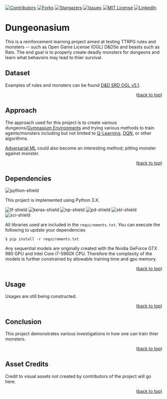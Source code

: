<a name="readme-top"></a>

<!-- PROJECT SHIELDS -->
[![Contributors][contributors-shield]][contributors-url]
[![Forks][forks-shield]][forks-url]
[![Stargazers][stars-shield]][stars-url]
[![Issues][issues-shield]][issues-url]
[![MIT License][license-shield]][license-url]
[![LinkedIn][linkedin-shield]][linkedin-url]

<!-- [![Logo][logo]][logo-url] -->

# Dungeonasium

This is a reinforcement learning project aimed at testing TTRPG rules and monsters -- such as Open Game License (OGL) D&D5e and beasts such as Rats. The end goal is to properly create deadly monsters for dungeons and learn what behavoirs may lead to thier survival.

## Dataset

Examples of rules and monsters can be found [D&D SRD OGL v5.1](https://media.wizards.com/2016/downloads/DND/SRD-OGL_V5.1.pdf).

<p align="right">(<a href="#readme-top">back to top</a>)</p>


## Approach

The approach used for this project is to create various dungeons/[Gymnasium Environments](https://gymnasium.farama.org/api/env/) and trying various methods to train agents/monsters including but not limited to [Q-Learning](https://en.wikipedia.org/wiki/Q-learning), [DQN](https://en.wikipedia.org/wiki/Q-learning#Deep_Q-learning), or other algorithms.

[Adversarial ML](https://en.wikipedia.org/wiki/Adversarial_machine_learning) could also become an interesting method; pitting monster against monster.

<p align="right">(<a href="#readme-top">back to top</a>)</p>


## Dependencies

![python-shield]

This project is implemented using Python 3.X. 

![tf-shield]
![keras-shield]
![np-shield]
![pd-shield]
![skl-shield]
![sci-shield]

All libraries used are included in the `requirements.txt`. You can execute the following to update your dependencies

```
$ pip install -r requirements.txt
```


Any sequential models are originally created with the Nvidia GeForce GTX 980 GPU and Intel Core i7-5960X CPU. Therefore the complexity of the models is further constrained by allowable training time and gpu memory.

<p align="right">(<a href="#readme-top">back to top</a>)</p>

## Usage

Usages are still being constructed.

<p align="right">(<a href="#readme-top">back to top</a>)</p>


## Conclusion

This project demonstrates various investigations in how one can train thier monsters.

<p align="right">(<a href="#readme-top">back to top</a>)</p>

## Asset Credits

Credit to visual assets not created by contributors of the project will go here.

<p align="right">(<a href="#readme-top">back to top</a>)</p>


<!-- MARKDOWN LINKS & IMAGES -->
<!-- https://www.markdownguide.org/basic-syntax/#reference-style-links -->
[contributors-shield]: https://img.shields.io/github/contributors/Acbarakat/CrystalVision.svg?style=for-the-badge
[contributors-url]: https://github.com/Acbarakat/CrystalVision/graphs/contributors
[forks-shield]: https://img.shields.io/github/forks/Acbarakat/CrystalVision.svg?style=for-the-badge
[forks-url]: https://github.com/Acbarakat/CrystalVision/network/members
[stars-shield]: https://img.shields.io/github/stars/Acbarakat/CrystalVision.svg?style=for-the-badge
[stars-url]: https://github.com/Acbarakat/CrystalVision/stargazers
[issues-shield]: https://img.shields.io/github/issues/Acbarakat/CrystalVision.svg?style=for-the-badge
[issues-url]: https://github.com/Acbarakat/CrystalVision/issues
[license-shield]: https://img.shields.io/github/license/Acbarakat/CrystalVision.svg?style=for-the-badge
[license-url]: https://github.com/Acbarakat/CrystalVision/blob/main/LICENSE.md
[linkedin-shield]: https://img.shields.io/badge/-LinkedIn-black.svg?style=for-the-badge&logo=linkedin&colorB=555
[linkedin-url]: https://www.linkedin.com/in/allonte-barakat/
[python-shield]: https://img.shields.io/badge/Python-FFD43B?style=for-the-badge&logo=python&logoColor=blue
[tf-shield]: https://img.shields.io/badge/TensorFlow-FF6F00?style=for-the-badge&logo=tensorflow&logoColor=white
[keras-shield]: https://img.shields.io/badge/Keras-FF0000?style=for-the-badge&logo=keras&logoColor=white
[np-shield]: https://img.shields.io/badge/Numpy-777BB4?style=for-the-badge&logo=numpy&logoColor=white
[pd-shield]: https://img.shields.io/badge/Pandas-2C2D72?style=for-the-badge&logo=pandas&logoColor=white
[skl-shield]: https://img.shields.io/badge/scikit_learn-F7931E?style=for-the-badge&logo=scikit-learn&logoColor=white
[sci-shield]: https://img.shields.io/badge/SciPy-654FF0?style=for-the-badge&logo=SciPy&logoColor=white
[logo]: https://repository-images.githubusercontent.com/616501925/3051c914-b18a-42ab-96e1-96d6fb7e2b81
[logo-url]: https://github.com/Acbarakat/Dungeonasium
